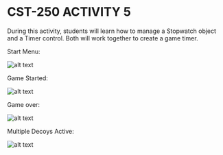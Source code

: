 # CST-250 ACTIVITY 5


During this activity, students will learn how to manage a Stopwatch object and a Timer control. Both will work together to create a game timer.


Start Menu:

![alt text](https://github.com/JLAGCU/CST-250-Activity-5/blob/main/Images/Windows%20Form1.png?raw=true)


Game Started:

![alt text](https://github.com/JLAGCU/CST-250-Activity-5/blob/main/Images/Windows%20Form2.png?raw=true)


Game over:

![alt text](https://github.com/JLAGCU/CST-250-Activity-5/blob/main/Images/Windows%20Form3.png?raw=true)


Multiple Decoys Active:

![alt text](https://github.com/JLAGCU/CST-250-Activity-5/blob/main/Images/Windows%20Form4.png?raw=true)